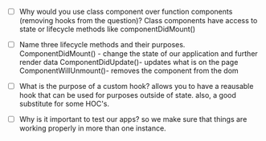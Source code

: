 - [ ] Why would you use class component over function components (removing hooks from the question)?
Class components have access to state or lifecycle methods like componentDidMount() 

- [ ] Name three lifecycle methods and their purposes.
ComponentDidMount() - change the state of our application and further render data 
ComponentDidUpdate()- updates what is on the page 
ComponentWillUnmount()- removes the component from the dom 
- [ ] What is the purpose of a custom hook?
allows you to have a reausable hook that can be used for purposes outside of state. also, a good substitute for some HOC's. 
- [ ] Why is it important to test our apps?
so we make sure that things are working properly in more than one instance. 